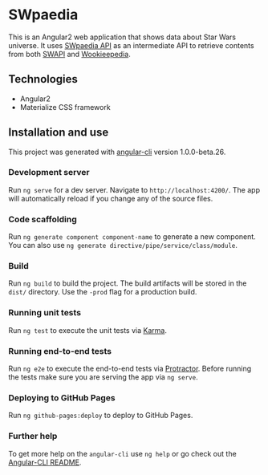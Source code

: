 # SWpaedia

This is an Angular2 web application that shows data about Star Wars universe. It uses [SWpaedia API](https://github.com/nihillo/swpaedia-api) as an intermediate API to retrieve contents from both [SWAPI](https://swapi.co/) and [Wookieepedia](http://starwars.wikia.com/).


## Technologies

- Angular2 
- Materialize CSS framework 


## Installation and use

This project was generated with [angular-cli](https://github.com/angular/angular-cli) version 1.0.0-beta.26.

### Development server
Run `ng serve` for a dev server. Navigate to `http://localhost:4200/`. The app will automatically reload if you change any of the source files.

### Code scaffolding

Run `ng generate component component-name` to generate a new component. You can also use `ng generate directive/pipe/service/class/module`.

### Build

Run `ng build` to build the project. The build artifacts will be stored in the `dist/` directory. Use the `-prod` flag for a production build.

### Running unit tests

Run `ng test` to execute the unit tests via [Karma](https://karma-runner.github.io).

### Running end-to-end tests

Run `ng e2e` to execute the end-to-end tests via [Protractor](http://www.protractortest.org/).
Before running the tests make sure you are serving the app via `ng serve`.

### Deploying to GitHub Pages

Run `ng github-pages:deploy` to deploy to GitHub Pages.

### Further help

To get more help on the `angular-cli` use `ng help` or go check out the [Angular-CLI README](https://github.com/angular/angular-cli/blob/master/README.md).
